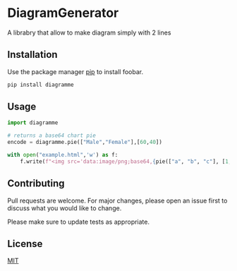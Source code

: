 # DiagramGenerator

A librabry that allow to make diagram simply with 2 lines

## Installation

Use the package manager [pip](https://pip.pypa.io/en/stable/) to install foobar.

```bash
pip install diagramme
```

## Usage

```python
import diagramme

# returns a base64 chart pie
encode = diagramme.pie(["Male","Female"],[60,40])

with open("example.html",'w') as f:
    f.write(f"<img src='data:image/png;base64,{pie(["a", "b", "c"], [1, 2, 3], True, False)} '>")
```

## Contributing

Pull requests are welcome. For major changes, please open an issue first
to discuss what you would like to change.

Please make sure to update tests as appropriate.

## License

[MIT](https://choosealicense.com/licenses/mit/)
